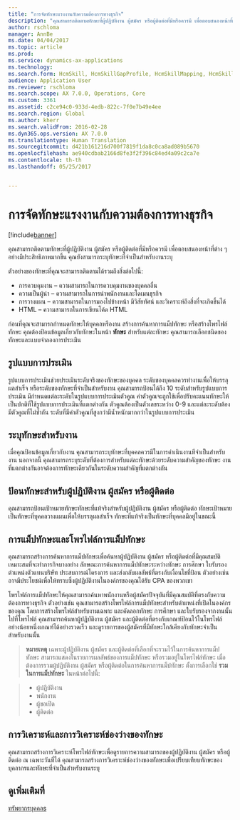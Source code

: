 ```yaml
---
title: "การจัดทักษะแรงงานกับความต้องการทางธุรกิจ"
description: "คุณสามารถติดตามทักษะที่ผู้ปฏิบัติงาน ผู้สมัคร หรือผู้ติดต่อที่มีหรือควรมี เพื่อตอบสนองหน้าที่ต่าง ๆ อย่างมีประสิทธิภาพมากขึ้น คุณยังสามารถระบุทักษะที่จำเป็นสำหรับงานระบุ"
author: rschloma
manager: AnnBe
ms.date: 04/04/2017
ms.topic: article
ms.prod: 
ms.service: dynamics-ax-applications
ms.technology: 
ms.search.form: HcmSkill, HcmSkillGapProfile, HcmSkillMapping, HcmSkillType
audience: Application User
ms.reviewer: rschloma
ms.search.scope: AX 7.0.0, Operations, Core
ms.custom: 3361
ms.assetid: c2ce94c0-933d-4edb-822c-7f0e7b49e4ee
ms.search.region: Global
ms.author: kherr
ms.search.validFrom: 2016-02-28
ms.dyn365.ops.version: AX 7.0.0
ms.translationtype: Human Translation
ms.sourcegitcommit: d421b161216d700f7819f1da8c0ca8ad089b5670
ms.openlocfilehash: ae940cdbab2166d8fe3f2f396c84ed4a09c2ca7e
ms.contentlocale: th-th
ms.lasthandoff: 05/25/2017


---
```


# <a name="align-workforce-skills-with-business-needs"></a>การจัดทักษะแรงงานกับความต้องการทางธุรกิจ

[!include[banner](includes/banner.md)]


คุณสามารถติดตามทักษะที่ผู้ปฏิบัติงาน ผู้สมัคร หรือผู้ติดต่อที่มีหรือควรมี เพื่อตอบสนองหน้าที่ต่าง ๆ อย่างมีประสิทธิภาพมากขึ้น คุณยังสามารถระบุทักษะที่จำเป็นสำหรับงานระบุ

ตัวอย่างของทักษะที่คุณจะสามารถติดตามได้รวมถึงสิ่งต่อไปนี้:
-   การควบคุมงาน – ความสามารถในการควบคุมงานของบุคคลอื่น
-   ความเป็นผู้นำ – ความสามารถในการนำพนักงานและโดเมนธุรกิจ
-   การวางแผน – ความสามารถในการมองไปข้างหน้า มีวิสัยทัศน์ และวิเคราะห์ถึงสิ่งที่จะเกิดขึ้นได้
-   HTML – ความสามารถในการเขียนโค้ด HTML

ก่อนที่คุณจะสามารถกำหนดทักษะให้บุคคลหรืองาน สร้างการค้นหาการแม็ปทักษะ หรือสร้างโพรไฟล์ทักษะ คุณต้องป้อนข้อมูลเกี่ยวกับทักษะในหน้า **ทักษะ** สำหรับแต่ละทักษะ คุณสามารถเลือกชนิดของทักษะและแบบจำลองการประเมิน

## <a name="rating-models"></a>รูปแบบการประเมิน
รูปแบบการประเมินช่วยประเมินระดับจริงของทักษะของบุคคล ระดับของบุคคลควรทำงานเพื่อให้บรรลุผลสำเร็จ หรือระดับของทักษะที่จำเป็นสำหรับงาน คุณสามารถป้อนได้ถึง 10 ระดับสำหรับรูปแบบการประเมิน  มีกำหนดแต่ละระดับในรูปแบบการประเมินตัวคูณ  ค่าตัวคูณจะถูกใช้เพื่อปรับคะแนนทักษะให้เป็นปกติที่ใช้รูปแบบการประเมินที่แตกต่างกัน  ตัวคูณต้องเป็นตัวเลขระหว่าง 0-9 และแต่ละระดับต้องมีตัวคูณที่ไม่ซ้ำกัน  ระดับที่มีค่าตัวคูณที่สูงกว่ามีน้ำหนักมากกว่าในรูปแบบการประเมิน

## <a name="specify-job-skills"></a>ระบุทักษะสำหรับงาน
เมื่อคุณป้อนข้อมูลเกี่ยวกับงาน คุณสามารถระบุทักษะที่บุคคลควรมีในการดำเนินงานทีจำเป็นสำหรับงาน  นอกจากนี้ คุณสามารถระบุระดับที่ต้องการสำหรับแต่ละทักษะด้วยระดับความสำคัญของทักษะ งานที่แตกต่างกันอาจต้องการทักษะเดียวกันในระดับความสำคัญที่แตกต่างกัน

## <a name="enter-skills-for-workers-applicants-or-contacts"></a>ป้อนทักษะสำหรับผู้ปฏิบัติงาน ผู้สมัคร หรือผู้ติดต่อ
คุณสามารถป้อนเป้าหมายทักษะทักษะที่แท้จริงสำหรับผู้ปฏิบัติงาน ผู้สมัคร หรือผู้ติดต่อ ทักษะเป้าหมายเป็นทักษะที่บุคคลวางแผนเพื่อให้บรรลุผลสำเร็จ ทักษะที่แท้จริงเป็นทักษะที่บุคคลมีอยู่ในขณะนี้

## <a name="skill-mapping-and-skill-mapping-profiles"></a> การแม็ปทักษะและโพรไฟล์การแม็ปทักษะ
คุณสามารถสร้างการค้นหาการแม็ปทักษะเพื่อค้นหาผู้ปฏิบัติงาน ผู้สมัคร หรือผู้ติดต่อที่มีคุณสมบัติเหมาะสมที่จะทำภารกิจบางอย่าง ลักษณะการค้นหาการแม็ปทักษะระหว่างทักษะ การศึกษา ใบรับรอง ตำแหน่งตัวแทนบริษัท ประสบการณ์โครงการ และส่งกลับผลลัพธ์ที่ตรงกับเงื่อนไขที่ป้อน  ตัวอย่างเช่น อาจมีประโยชน์เพื่อให้ทราบซึ่งผู้ปฏิบัติงานในองค์กรของคุณได้รับ CPA ของพวกเขา

โพรไฟล์การแม็ปทักษะให้คุณสามารถค้นหาพนักงานหรือผู้สมัครปัจจุบันที่มีคุณสมบัติที่ตรงกับความต้องการทางธุรกิจ  ตัวอย่างเช่น คุณสามารถสร้างโพรไฟล์การแม็ปทักษะสำหรับตำแหน่งที่เปิดในองค์กรของคุณ โดยการสร้างโพรไฟล์สำหรับงานเฉพาะ และคัดลอกทักษะ การศึกษา และใบรับรองจากงานนั้นไปที่โพรไฟล์ คุณสามารถค้นหาผู้ปฏิบัติงาน ผู้สมัคร และผู้ติดต่อที่ตรงกับเกณฑ์ป้อนไว้ในโพรไฟล์อย่างน้อยหนึ่งเกณฑ์ได้อย่างรวดเร็ว และดูรายการของผู้สมัครที่มีทักษะใกล้เคียงกับทักษะจำเป็นสำหรับงานนั้น

>**หมายเหตุ** เฉพาะผู้ปฏิบัติงาน ผู้สมัคร และผู้ติดต่อที่เลือกที่จะรวมไว้ในการค้นหาการแม็ปทักษะ สามารถแสดงในรายการผลลัพธ์ของการแม็ปทักษะ หรือรวมอยู่ในโพรไฟล์ทักษะ เมื่อต้องการรวมผู้ปฏิบัติงาน ผู้สมัคร หรือผู้ติดต่อในการค้นหาการแม็ปทักษะ ตั้งการเลือกใช่ **รวมในการแม็ปทักษะ** ในหน้าต่อไปนี้:

> + ผู้ปฏิบัติงาน
> + พนักงาน
> + ผู้ขอเปิด
> + ผู้ติดต่อ

## <a name="skill-gap-analysis-and-skill-profile-analysis"></a>การวิเคราะห์และการวิเคราะห์ช่องว่างของทักษะ
คุณสามารถสร้างการวิเคราะห์โพรไฟล์ทักษะเพื่อดูรายการความสามารถของผู้ปฏิบัติงาน ผู้สมัคร หรือผู้ติดต่อ ณ เฉพาะวันที่ได้ คุณสามารถสร้างการวิเคราะห์ช่องว่างของทักษะเพื่อเปรียบเทียบทักษะของบุคลากรและทักษะที่จำเป็นสำหรับงานระบุ  



<a name="see-also"></a>ดูเพิ่มเติมที่
--------

[ทรัพยากรบุคคลs](index.md)





